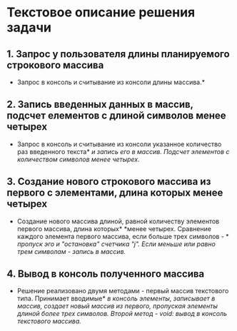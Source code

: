 # Текстовое описание решения задачи

## 1. Запрос у пользователя длины планируемого строкового массива

*   Запрос в консоль и считывание из консоли длины массива.*

## 2. Запись введенных данных в массив, подсчет елементов с длиной символов менее четырех

*   Запрос в консоль и считывание из консоли указанное количество раз введенного текста*
*и запись его в массив. Подсчет элементов с количеством символов менее четырех.*

## 3. Создание нового строкового массива из первого с элементами, длина которых менее четырех

*   Создание нового массива длиной, равной количеству элементов первого массива, длина которых*
*менее четырех. Сравнение каждого элемента первого массива, если больше трех символов - *
*пропуск эго и "остановка" счетчика "j". Если меньше или равно трем символам - запись в массив.*

## 4. Вывод в консоль полученного массива

*   Решение реализовано двумя методами - первый массив текстового типа. Принимает вводимые*
*в консоль элементы, записывает в массив, создает новый массив из первого, пропуская* 
*элементы длиной более трех символов. Второй метод - void: вывод в консоль текстового массива.*